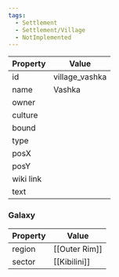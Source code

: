 ```yaml
---
tags:
  - Settlement
  - Settlement/Village
  - NotImplemented
---
```


| Property  | Value          |
| --------- | -------------- |
| id        | village_vashka |
| name      | Vashka         |
| owner     |                |
| culture   |                |
| bound     |                |
| type      |                |
| posX      |                |
| posY      |                |
| wiki link |                |
| text      |                |

### Galaxy
| Property | Value         |
| -------- | ------------- |
| region   | [[Outer Rim]] |
| sector   | [[Kibilini]]  |
